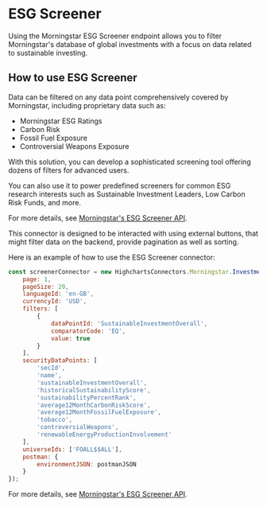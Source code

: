# ESG Screener

Using the Morningstar ESG Screener endpoint allows you to filter Morningstar's database of global investments with a focus on data related to sustainable investing.

## How to use ESG Screener

Data can be filtered on any data point comprehensively covered by Morningstar, including proprietary data such as:

 * Morningstar ESG Ratings
 * Carbon Risk
 * Fossil Fuel Exposure
 * Controversial Weapons Exposure

With this solution, you can develop a sophisticated screening tool offering dozens of filters for advanced users.

You can also use it to power predefined screeners for common ESG research interests such as Sustainable Investment Leaders, Low Carbon Risk Funds, and more.

For more details, see [Morningstar's ESG Screener API].

<!-- Links -->
[Morningstar's ESG Screener API]: https://developer.morningstar.com/direct-web-services/documentation/direct-web-services/screener/esg-screener


This connector is designed to be interacted with using external buttons, that might filter data on the backend, provide pagination as well as sorting.

Here is an example of how to use the ESG Screener connector:

```js
const screenerConnector = new HighchartsConnectors.Morningstar.InvestmentScreenerConnector({
    page: 1,
    pageSize: 20,
    languageId: 'en-GB',
    currencyId: 'USD',
    filters: [
        {
            dataPointId: 'SustainableInvestmentOverall',
            comparatorCode: 'EQ',
            value: true
        }
    ],
    securityDataPoints: [
        'secId',
        'name',
        'sustainableInvestmentOverall',
        'historicalSustainabilityScore',
        'sustainabilityPercentRank',
        'average12MonthCarbonRiskScore',
        'average12MonthFossilFuelExposure',
        'tobacco',
        'controversialWeapons',
        'renewableEnergyProductionInvolvement'
    ],
    universeIds: ['FOALL$$ALL'],
    postman: {
        environmentJSON: postmanJSON
    }
});
```

For more details, see [Morningstar's ESG Screener API].